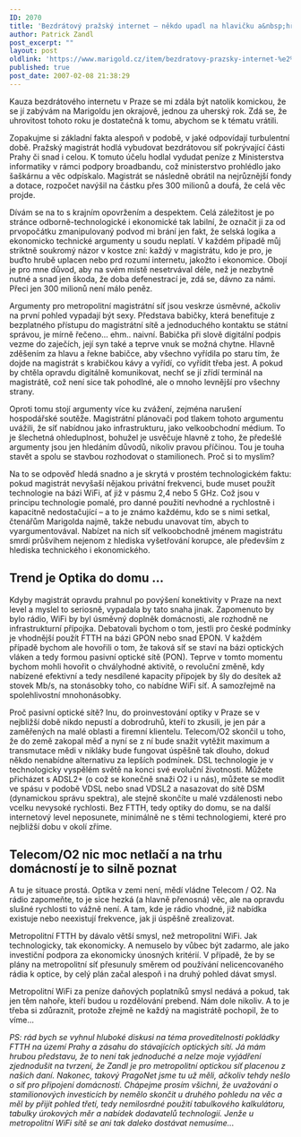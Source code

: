 ```yaml
---
ID: 2070
title: 'Bezdrátový pražský internet – někdo upadl na hlavičku a&nbsp;hřebíček to nebyl'
author: Patrick Zandl
post_excerpt: ""
layout: post
oldlink: 'https://www.marigold.cz/item/bezdratovy-prazsky-internet-%e2%80%93-nekdo-upadl-na-hlavicku-a-hrebicek-to-nebyl'
published: true
post_date: 2007-02-08 21:38:29
---
```

<texy>Kauza bezdrátového internetu v Praze se mi zdála být natolik komickou, že se jí zabývám na Marigoldu jen okrajově, jednou za uherský rok. Zdá se, že uhrovitost tohoto roku je dostatečná k tomu, abychom se k tématu vrátili. 

Zopakujme si základní fakta alespoň v podobě, v jaké odpovídají turbulentní době. Pražský magistrát hodlá vybudovat bezdrátovou síť pokrývající části Prahy či snad i celou. K tomuto účelu hodlal vydudat peníze z Ministerstva informatiky v rámci podpory broadbandu, což ministerstvo prohlédlo jako šaškárnu a věc odpískalo. Magistrát se následně obrátil na nejrůznější fondy a dotace, rozpočet navýšil na částku přes 300 milionů a doufá, že celá věc projde. 

Dívám se na to s krajním opovržením a despektem. Celá záležitost je po stránce odborně-technologické i ekonomické tak labilní, že označit ji za od prvopočátku zmanipulovaný podvod mi brání jen fakt, že selská logika a ekonomicko technické argumenty u soudu neplatí. V každém případě můj striktně soukromý názor v kostce zní: každý v magistrátu, kdo je pro, je buďto hrubě uplacen nebo prd rozumí internetu, jakožto i ekonomice. Obojí je pro mne důvod, aby na svém místě nesetrvával déle, než je nezbytně nutné a snad jen škoda, že doba defenestrací je, zdá se, dávno za námi. Přeci jen 300 milionů není málo peněz. 

Argumenty pro metropolitní magistrátní síť jsou veskrze úsměvné, ačkoliv na první pohled vypadají být sexy. Představa babičky, která benefituje z bezplatného přístupu do magistrátní sítě a jednoduchého kontaktu se státní správou, je mírně řečeno... ehm.. naivní. Babička při slově digitální podpis vezme do zaječích, její syn také a teprve vnuk se možná chytne. Hlavně zděšením za hlavu a řekne babičce, aby všechno vyřídila po staru tím, že dojde na magistrát s krabičkou kávy a vyřídí, co vyřídit třeba jest. A pokud by chtěla opravdu digitálně komunikovat, nechť se jí zřídí terminál na magistrátě, což není sice tak pohodlné, ale o mnoho levnější pro všechny strany. 

Oproti tomu stojí argumenty více ku zvážení, zejména narušení hospodářské soutěže. Magistrátní plánovači pod tlakem tohoto argumentu uvážili, že síť nabídnou jako infrastrukturu, jako velkoobchodní médium. To je šlechetná ohleduplnost, bohužel je usvěčuje hlavně z toho, že předešlé argumenty jsou jen hledáním důvodů, nikoliv pravou příčinou. Tou je touha stavět a spolu se stavbou rozhodovat o stamilionech. Proč si to myslím? 

Na to se odpověď hledá snadno a je skrytá v prostém technologickém faktu: pokud magistrát nevyšaší nějakou privátní frekvenci, bude muset použít technologie na bázi WiFi, ať již v pásmu 2,4 nebo 5 GHz. Což jsou v principu technologie pomalé, pro danné použití nevhodné a rychlostně i kapacitně nedostačující – a to je známo každému, kdo se s nimi setkal, čtenářům Marigolda najmě, takže nebudu unavovat tím, abych to vyargumentovával. Nabízet na nich síť velkoobchodně  jménem magistrátu smrdí průšvihem nejenom z hlediska vyšetřování korupce, ale především z hlediska technického i ekonomického. 

<h2>Trend je Optika do domu ...</h2>

Kdyby magistrát opravdu prahnul po povýšení konektivity v Praze na next level a myslel to seriosně, vypadala by tato snaha jinak. Zapomenuto by bylo rádio, WiFi by byl úsměvný doplněk domácnosti, ale rozhodně ne infrastrukturní přípojka. Debatovali bychom o tom, jestli pro české podmínky je vhodnější použít FTTH na bázi GPON nebo snad EPON. V každém případě bychom ale hovořili o tom, že taková síť se staví na bázi optických vláken a tedy formou pasivní optické sítě (PON). Teprve v tomto momentu bychom mohli hovořit o chvályhodné aktivitě, o revoluční změně, kdy nabízené efektivní a tedy nesdílené kapacity přípojek by šly do desítek až stovek Mb/s, na stonásobky toho, co nabídne WiFi síť. A samozřejmě na spolehlivostní mnohonásobky. 

Proč pasivní optické sítě? Inu, do proinvestování optiky v Praze se v nejbližší době nikdo nepustí a dobrodruhů, kteří to zkusili, je jen pár a zaměřených na malé oblasti a firemní klientelu. Telecom/O2 skončil u toho, že do země zakopal měď a nyní se z ní bude snažit vytěžit maximum a transmutace mědi v nikláky bude fungovat úspěšně tak dlouho, dokud někdo nenabídne alternativu za lepších podmínek. DSL technologie je v technologicky vyspělém světě na konci své evoluční životnosti. Můžete přicházet s ADSL2+ (o což se konečně snaži O2 i u nás), můžete se modlit ve spásu v podobě VDSL nebo snad VDSL2 a nasazovat do sítě DSM (dynamickou správu spektra), ale stejně skončíte u malé vzdálenosti nebo vcelku nevysoké rychlosti. Bez FTTH, tedy optiky do domu, se na další internetový level neposunete, minimálně ne s těmi technologiemi, které pro nejbližší dobu v okolí zříme. 

<h2>Telecom/O2 nic moc netlačí a na trhu domácností je to silně poznat</h2>

A tu je situace prostá. Optika v zemi není, mědí vládne Telecom / O2. Na rádio zapomeňte, to je sice hezká (a hlavně přenosná) věc, ale na opravdu slušné rychlosti to vážně není. A tam, kde je rádio vhodné, již nabídka existuje nebo neexistují frekvence, jak ji úspěšně zrealizovat. 

Metropolitní FTTH by dávalo větší smysl, než metropolitní WiFi. Jak technologicky, tak ekonomicky. A nemuselo by vůbec být zadarmo, ale jako investiční podpora za ekonomicky únosných kritérií. V případě, že by se plány na metropolitní síť přesunuly směrem od používání nelicencovaného rádia k optice, by celý plán začal alespoň i na druhý pohled dávat smysl.

Metropolitní WiFi za peníze daňových poplatníků smysl nedává a pokud, tak jen těm nahoře, kteří budou u rozdělování prebend. Nám dole nikoliv. A to je třeba si zdůraznit, protože zřejmě ne každý na magistrátě pochopil, že to víme...

<em>PS: rád bych se vyhnul hluboké diskusi na téma proveditelnosti pokládky FTTH na území Prahy a zásahu do stávajících optických sítí. Já mám hrubou představu, že to není tak jednoduché a nelze moje vyjádření zjednodušit na tvrzení, že Zandl je pro metropolitní optickou síť placenou z našich daní. Nakonec, takový PragoNet jsme tu už měli, ačkoliv tehdy nešlo o síť pro připojení domácností. Chápejme prosím všichni, že uvažování o stamilionových investicích by nemělo skončit u druhého pohledu na věc a měl by přijít pohled třetí, tedy nemilosrdné použití tabulkového kalkulátoru, tabulky úrokových měr a nabídek dodavatelů technologií. Jenže u metropolitní WiFi sítě se ani tak daleko dostávat nemusíme... </em>